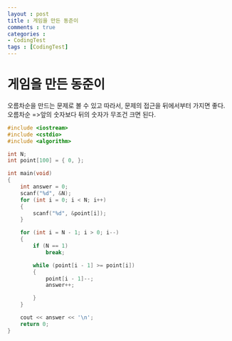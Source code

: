 ```yaml
---
layout : post
title : 게임을 만든 동준이
comments : true
categories : 
- CodingTest
tags : [CodingTest]
---
```

# 게임을 만든 동준이
오름차순을 만드는 문제로 볼 수 있고 따라서, 문제의 접근을 뒤에서부터 가지면 좋다.
오름차순 =>앞의 숫자보다 뒤의 숫자가 무조건 크면 된다.
```cpp
#include <iostream>
#include <cstdio>
#include <algorithm>

int N;
int point[100] = { 0, };

int main(void)
{
	int answer = 0;
	scanf("%d", &N);
	for (int i = 0; i < N; i++)
	{
		scanf("%d", &point[i]);
	}

	for (int i = N - 1; i > 0; i--)
	{
		if (N == 1)
			break;

		while (point[i - 1] >= point[i])
		{
			point[i - 1]--;
			answer++;

		}
	}

	cout << answer << '\n';
	return 0;
}

```